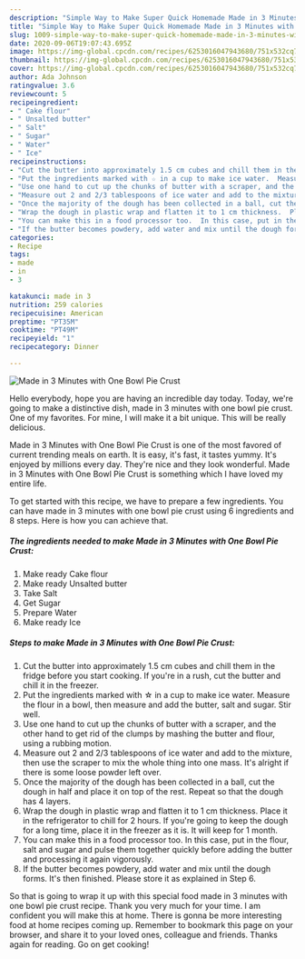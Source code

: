 ```yaml
---
description: "Simple Way to Make Super Quick Homemade Made in 3 Minutes with One Bowl Pie Crust"
title: "Simple Way to Make Super Quick Homemade Made in 3 Minutes with One Bowl Pie Crust"
slug: 1009-simple-way-to-make-super-quick-homemade-made-in-3-minutes-with-one-bowl-pie-crust
date: 2020-09-06T19:07:43.695Z
image: https://img-global.cpcdn.com/recipes/6253016047943680/751x532cq70/made-in-3-minutes-with-one-bowl-pie-crust-recipe-main-photo.jpg
thumbnail: https://img-global.cpcdn.com/recipes/6253016047943680/751x532cq70/made-in-3-minutes-with-one-bowl-pie-crust-recipe-main-photo.jpg
cover: https://img-global.cpcdn.com/recipes/6253016047943680/751x532cq70/made-in-3-minutes-with-one-bowl-pie-crust-recipe-main-photo.jpg
author: Ada Johnson
ratingvalue: 3.6
reviewcount: 5
recipeingredient:
- " Cake flour"
- " Unsalted butter"
- " Salt"
- " Sugar"
- " Water"
- " Ice"
recipeinstructions:
- "Cut the butter into approximately 1.5 cm cubes and chill them in the fridge before you start cooking. If you&#39;re in a rush, cut the butter and chill it in the freezer."
- "Put the ingredients marked with ☆ in a cup to make ice water.  Measure the flour in a bowl, then measure and add the butter, salt and sugar.  Stir well."
- "Use one hand to cut up the chunks of butter with a scraper, and the other hand to get rid of the clumps by mashing the butter and flour, using a rubbing motion."
- "Measure out 2 and 2/3 tablespoons of ice water and add to the mixture, then use the scraper to mix the whole thing into one mass. It&#39;s alright if there is some loose powder left over."
- "Once the majority of the dough has been collected in a ball, cut the dough in half and place it on top of the rest. Repeat so that the dough has 4 layers."
- "Wrap the dough in plastic wrap and flatten it to 1 cm thickness.  Place it in the refrigerator to chill for 2 hours. If you&#39;re going to keep the dough for a long time, place it in the freezer as it is. It will keep for 1 month."
- "You can make this in a food processor too.  In this case, put in the flour, salt and sugar and pulse them together quickly before adding the butter and processing it again vigorously."
- "If the butter becomes powdery, add water and mix until the dough forms.  It&#39;s then finished. Please store it as explained in Step 6."
categories:
- Recipe
tags:
- made
- in
- 3

katakunci: made in 3 
nutrition: 259 calories
recipecuisine: American
preptime: "PT35M"
cooktime: "PT49M"
recipeyield: "1"
recipecategory: Dinner

---
```



![Made in 3 Minutes with One Bowl Pie Crust](https://img-global.cpcdn.com/recipes/6253016047943680/751x532cq70/made-in-3-minutes-with-one-bowl-pie-crust-recipe-main-photo.jpg)

Hello everybody, hope you are having an incredible day today. Today, we're going to make a distinctive dish, made in 3 minutes with one bowl pie crust. One of my favorites. For mine, I will make it a bit unique. This will be really delicious.

Made in 3 Minutes with One Bowl Pie Crust is one of the most favored of current trending meals on earth. It is easy, it's fast, it tastes yummy. It's enjoyed by millions every day. They're nice and they look wonderful. Made in 3 Minutes with One Bowl Pie Crust is something which I have loved my entire life.




To get started with this recipe, we have to prepare a few ingredients. You can have made in 3 minutes with one bowl pie crust using 6 ingredients and 8 steps. Here is how you can achieve that.

<!--inarticleads1-->

##### The ingredients needed to make Made in 3 Minutes with One Bowl Pie Crust:

1. Make ready  Cake flour
1. Make ready  Unsalted butter
1. Take  Salt
1. Get  Sugar
1. Prepare  Water
1. Make ready  Ice




<!--inarticleads2-->

##### Steps to make Made in 3 Minutes with One Bowl Pie Crust:

1. Cut the butter into approximately 1.5 cm cubes and chill them in the fridge before you start cooking. If you&#39;re in a rush, cut the butter and chill it in the freezer.
1. Put the ingredients marked with ☆ in a cup to make ice water.  Measure the flour in a bowl, then measure and add the butter, salt and sugar.  Stir well.
1. Use one hand to cut up the chunks of butter with a scraper, and the other hand to get rid of the clumps by mashing the butter and flour, using a rubbing motion.
1. Measure out 2 and 2/3 tablespoons of ice water and add to the mixture, then use the scraper to mix the whole thing into one mass. It&#39;s alright if there is some loose powder left over.
1. Once the majority of the dough has been collected in a ball, cut the dough in half and place it on top of the rest. Repeat so that the dough has 4 layers.
1. Wrap the dough in plastic wrap and flatten it to 1 cm thickness.  Place it in the refrigerator to chill for 2 hours. If you&#39;re going to keep the dough for a long time, place it in the freezer as it is. It will keep for 1 month.
1. You can make this in a food processor too.  In this case, put in the flour, salt and sugar and pulse them together quickly before adding the butter and processing it again vigorously.
1. If the butter becomes powdery, add water and mix until the dough forms.  It&#39;s then finished. Please store it as explained in Step 6.




So that is going to wrap it up with this special food made in 3 minutes with one bowl pie crust recipe. Thank you very much for your time. I am confident you will make this at home. There is gonna be more interesting food at home recipes coming up. Remember to bookmark this page on your browser, and share it to your loved ones, colleague and friends. Thanks again for reading. Go on get cooking!
